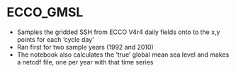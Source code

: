 # ECCO_GMSL


- Samples the gridded SSH from ECCO V4r4 daily fields onto to the x,y points for each ‘cycle day'
- Ran first for two sample years (1992 and 2010)
- The notebook also calculates the ‘true’ global mean sea level and makes a netcdf file, one per year with that time series
